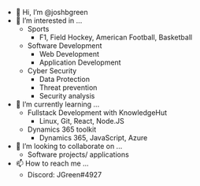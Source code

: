 - 👋 Hi, I’m @joshbgreen
- 👀 I’m interested in ...
  - Sports
    - F1, Field Hockey, American Football, Basketball
  - Software Development
    - Web Development
    - Application Development
  - Cyber Security
    - Data Protection
    - Threat prevention
    - Security analysis
- 🌱 I’m currently learning ...
  - Fullstack Development with KnowledgeHut
    - Linux, Git, React, Node.JS
  - Dynamics 365 toolkit
    - Dynamics 365, JavaScript, Azure 
- 💞️ I’m looking to collaborate on ...
  - Software projects/ applications
- 📫 How to reach me ...
  - Discord: JGreen#4927

<!---
joshbgreen/joshbgreen is a ✨ special ✨ repository because its `README.md` (this file) appears on your GitHub profile.
You can click the Preview link to take a look at your changes.
--->
